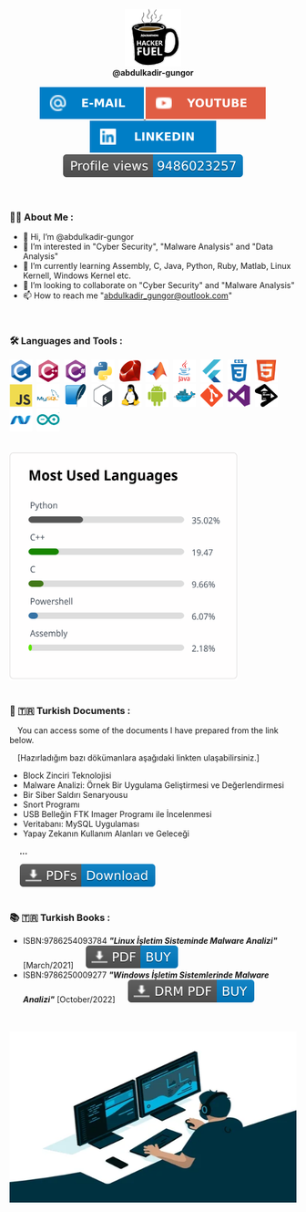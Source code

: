<div id="user" align="center">
  <br />
  <div id="user_icon">
    <img src="coffee.webp" width="100"/>
  </div>
  <div id="user_name">  <b>@abdulkadir-gungor</b> </div>
  <br />
  <div id="user_badges">
    <a href="mailto:abdulkadir_gungor@outlook.com">
      <img src="E--Mail-blue.svg" alt="E-mail Badge"/>
    </a>
    <a href="https://www.youtube.com/channel/UCw8LW6znw5wYQsRP6tJrUpA">
      <img src="YouTube-red.svg" alt="Youtube Badge"/>
    </a>
    <a href="https://github.com/abdulkadir-gungor">
      <img src="LinkedIn-blue.svg" alt="LinkedIn Badge"/>
    </a>
  </div>
  <div id="user_views">
    <img src="pv.svg" alt=""/>
  <div>
  <br />
</div>



<div id="middle" align="left">
<br />

### :man_technologist: About Me : 
- 👋 Hi, I’m @abdulkadir-gungor
- 👀 I’m interested in "Cyber Security", "Malware Analysis" and "Data Analysis"
- 🌱 I’m currently learning Assembly, C, Java, Python, Ruby, Matlab, Linux Kernell, Windows Kernel etc.
- 💞️ I’m looking to collaborate on "Cyber Security" and "Malware Analysis"
- 📫 How to reach me "abdulkadir_gungor@outlook.com"

<br />

### :hammer_and_wrench: Languages and Tools :
<div>
  <img src="c-original.svg" title="C" alt="C" width="40" height="40"/>&nbsp;
  <img src="cplusplus-original.svg" title="C++" alt="C++" width="40" height="40"/>&nbsp;
  <img src="csharp-original.svg" title="C#" alt="C#" width="40" height="40"/>&nbsp;
  <img src="python-original.svg" title="Python" alt="Python" width="40" height="40"/>&nbsp;
  <img src="ruby-original.svg" title="Ruby" alt="Ruby" width="40" height="40"/>&nbsp;
  <img src="matlab-original.svg" title="Matlab" alt="Matlab" width="40" height="40"/>&nbsp;
  <img src="java-original-wordmark.svg" title="Java" alt="Java" width="40" height="40"/>&nbsp;
  <img src="flutter-original.svg" title="Flutter" alt="Flutter" width="40" height="40"/>&nbsp;
  <img src="css3-plain-wordmark.svg"  title="CSS3" alt="CSS" width="40" height="40"/>&nbsp;
  <img src="html5-original.svg" title="HTML5" alt="HTML" width="40" height="40"/>&nbsp;
  <img src="javascript-original.svg" title="JavaScript" alt="JavaScript" width="40" height="40"/>&nbsp;
  <img src="mysql-original-wordmark.svg" title="MySQL"  alt="MySQL" width="40" height="40"/>&nbsp;
  <img src="sqlite-original.svg" title="SQLite" alt="SQLite" width="40" height="40"/>&nbsp;
  <img src="bash-original.svg" title="Bash" alt="Bash" width="40" height="40"/>&nbsp;
  <img src="linux-original.svg" title="Linux" alt="Linux" width="40" height="40"/>&nbsp;
  <img src="android-original.svg" title="Spring" alt="Spring" width="40" height="40"/>&nbsp;
  <img src="docker-original.svg" title="Docker" alt="Docker" width="40" height="40"/>&nbsp;
  <img src="git-original.svg" title="Git"  alt="Git" width="40" height="40"/>&nbsp;
  <img src="visualstudio-plain.svg" title="Visual Studio" alt="Visual Studio" width="40" height="40"/>&nbsp;
  <img src="jetbrains-plain.svg" title="Jetbrains" alt="Jetbrains" width="40" height="40"/>&nbsp;
  <img src="dot-net-original.svg" title=".NET" alt=".NET" width="40" height="40"/>&nbsp;
  <img src="arduino-original.svg" title="Ardunio" alt="Ardunio" width="40" height="40"/>&nbsp;
</div>
  
<br />  
<br />

  <div id="statistics">
    <img src="Statistics.svg" width="400" height="400"/>
  </div>

<br />

### 📝 🇹🇷   Turkish Documents :
  &emsp;You can access some of the documents I have prepared from the link below.
  
  &emsp;[Hazırladığım bazı dökümanlara aşağıdaki linkten ulaşabilirsiniz.]
   
   - Block Zinciri Teknolojisi
   - Malware Analizi: Örnek Bir Uygulama Geliştirmesi ve Değerlendirmesi
   - Bir Siber Saldırı Senaryousu
   - Snort Programı
   - USB Belleğin FTK Imager Programı ile İncelenmesi
   - Veritabanı: MySQL Uygulaması
   - Yapay Zekanın Kullanım Alanları ve Geleceği
   
  &emsp; ***...***
   
  <div id="document_1">
    &emsp;
    <a href="https://drive.google.com/drive/folders/1AAANN1BNvaOu3rdJ6nIcyXJ2fXl6bc1o">
      <img src="PDFs-Download-blue.svg" alt="Documents"/>
    </a>
<br />
<br />

### 📚 🇹🇷   Turkish Books :
  - ISBN:9786254093784 ***"Linux İşletim Sisteminde Malware Analizi"*** [March/2021] &emsp; 
    <a href="https://play.google.com/store/books/details/?id=GWMhEAAAQBAJ">
      <img src="PDF-BUY-blue.svg" alt="Book"/>
    </a>
  - ISBN:9786250009277 ***"Windows İşletim Sistemlerinde Malware Analizi"*** [October/2022] &emsp; 
    <a href="https://play.google.com/store/books/details?id=u0CLEAAAQBAJ">
      <img src="DRM PDF-BUY-blue.svg" alt="Book"/>
    </a>
    
<br />
<br />

<div id="bottom" align="center">
  <img src="coder.webp" width="600" height="300"/>
</div>
